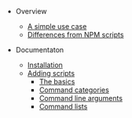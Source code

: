 * Overview
    * [A simple use case](index?id=a-simple-use-case)
    * [Differences from NPM scripts](index?id=differences-from-npm-scripts)

* Documentaton
    * [Installation](installation)
    * [Adding scripts](adding-scripts)
        * [The basics](adding-scripts?id=basic-scripts)
        * [Command categories](adding-scripts?id=command-categories)
        * [Command line arguments](adding-scripts?id=command-line-arguments)
        * [Command lists](adding-scripts?id=command-lists)
